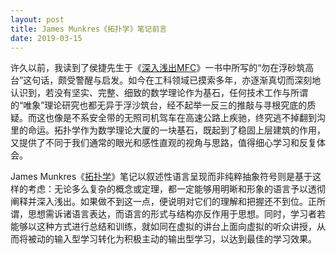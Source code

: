```yaml
---
layout: post
title: James Munkres《拓扑学》笔记前言
date: 2019-03-15
---
```


许久以前，我读到了侯捷先生于《[深入浅出MFC](https://book.douban.com/subject/1482240/)》一书中所写的“勿在浮砂筑高台”这句话，颇受警醒与启发。如今在工科领域已摸索多年，亦逐渐真切而深刻地认识到，若没有坚实、完整、细致的数学理论作为基石，任何技术工作与所谓的“唯象”理论研究也都无异于浮沙筑台，经不起举一反三的推敲与寻根究底的质疑。而这也像是不系安全带的无照司机驾车在高速公路上疾驰，终究逃不掉翻到沟里的命运。拓扑学作为数学理论大厦的一块基石，既起到了稳固上层建筑的作用，又提供了不同于我们通常的眼光和感性直观的视角与思路，值得细心学习和反复体会。

James Munkres《[拓扑学](https://book.douban.com/subject/1230181/)》笔记以叙述性语言呈现而非纯粹抽象符号则是基于这样的考虑：无论多么复杂的概念或定理，都一定能够用明晰和形象的语言予以透彻阐释并深入浅出。如果做不到这一点，便说明对它们的理解和把握还不到位。正所谓，思想需诉诸语言表达，而语言的形式与结构亦反作用于思想。同时，学习者若能够以这种方式进行总结和训练，就如同在虚拟的讲台上面向虚拟的听众讲授，从而将被动的输入型学习转化为积极主动的输出型学习，以达到最佳的学习效果。
